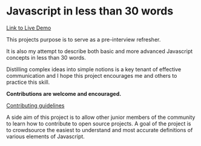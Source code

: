 # Javascript in less than 30 words

[Link to Live Demo](https://javascript-in-30-words.netlify.com/)

This projects purpose is to serve as a pre-interview refresher.

It is also my attempt to describe both basic and more advanced Javascript concepts in less than 30 words.

Distilling complex ideas into simple notions is a key tenant of effective communication and I hope this project encourages me and others to practice this skill.

**Contributions are welcome and encouraged.**

[Contributing guidelines](https://github.com/msmfa/javascript-in-30/blob/master/CONTRIBUTING.md)

A side aim of this project is to allow other junior members of the community to learn how to contribute to open source projects. A goal of the project is to crowdsource the easiest to understand and most accurate definitions of various elements of Javascript.
